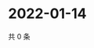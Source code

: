# 2022-01-14

共 0 条

<!-- BEGIN WEIBO -->
<!-- 最后更新时间 Fri Jan 14 2022 09:56:59 GMT+0800 (China Standard Time) -->

<!-- END WEIBO -->
